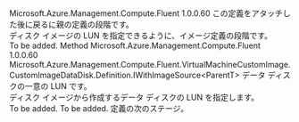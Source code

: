 <Type Name="IWithDiskLun&lt;ParentT&gt;" FullName="Microsoft.Azure.Management.Compute.Fluent.VirtualMachineCustomImage.CustomImageDataDisk.Definition.IWithDiskLun&lt;ParentT&gt;">
  <TypeSignature Language="C#" Value="public interface IWithDiskLun&lt;ParentT&gt;" />
  <TypeSignature Language="ILAsm" Value=".class public interface auto ansi abstract IWithDiskLun`1&lt;ParentT&gt;" />
  <TypeSignature Language="DocId" Value="T:Microsoft.Azure.Management.Compute.Fluent.VirtualMachineCustomImage.CustomImageDataDisk.Definition.IWithDiskLun`1" />
  <TypeSignature Language="VB.NET" Value="Public Interface IWithDiskLun(Of ParentT)" />
  <TypeSignature Language="F#" Value="type IWithDiskLun&lt;'ParentT&gt; = interface" />
  <AssemblyInfo>
    <AssemblyName>Microsoft.Azure.Management.Compute.Fluent</AssemblyName>
    <AssemblyVersion>1.0.0.60</AssemblyVersion>
  </AssemblyInfo>
  <TypeParameters>
    <TypeParameter Name="ParentT" />
  </TypeParameters>
  <Interfaces />
  <Docs>
    <typeparam name="ParentT">この定義をアタッチした後に戻るに親の定義の段階です。</typeparam>
    <summary>
            ディスク イメージの LUN を指定できるように、イメージ定義の段階です。
            </summary>
    <remarks>To be added.</remarks>
  </Docs>
  <Members>
    <Member MemberName="WithLun">
      <MemberSignature Language="C#" Value="public Microsoft.Azure.Management.Compute.Fluent.VirtualMachineCustomImage.CustomImageDataDisk.Definition.IWithImageSource&lt;ParentT&gt; WithLun (int lun);" />
      <MemberSignature Language="ILAsm" Value=".method public hidebysig newslot virtual instance class Microsoft.Azure.Management.Compute.Fluent.VirtualMachineCustomImage.CustomImageDataDisk.Definition.IWithImageSource`1&lt;!ParentT&gt; WithLun(int32 lun) cil managed" />
      <MemberSignature Language="DocId" Value="M:Microsoft.Azure.Management.Compute.Fluent.VirtualMachineCustomImage.CustomImageDataDisk.Definition.IWithDiskLun`1.WithLun(System.Int32)" />
      <MemberSignature Language="VB.NET" Value="Public Function WithLun (lun As Integer) As IWithImageSource(Of ParentT)" />
      <MemberSignature Language="F#" Value="abstract member WithLun : int -&gt; Microsoft.Azure.Management.Compute.Fluent.VirtualMachineCustomImage.CustomImageDataDisk.Definition.IWithImageSource&lt;'ParentT&gt;" Usage="iWithDiskLun.WithLun lun" />
      <MemberType>Method</MemberType>
      <AssemblyInfo>
        <AssemblyName>Microsoft.Azure.Management.Compute.Fluent</AssemblyName>
        <AssemblyVersion>1.0.0.60</AssemblyVersion>
      </AssemblyInfo>
      <ReturnValue>
        <ReturnType>Microsoft.Azure.Management.Compute.Fluent.VirtualMachineCustomImage.CustomImageDataDisk.Definition.IWithImageSource&lt;ParentT&gt;</ReturnType>
      </ReturnValue>
      <Parameters>
        <Parameter Name="lun" Type="System.Int32" />
      </Parameters>
      <Docs>
        <param name="lun">データ ディスクの一意の LUN です。</param>
        <summary>
            ディスク イメージから作成するデータ ディスクの LUN を指定します。
            </summary>
        <returns>To be added.</returns>
        <remarks>To be added.</remarks>
        <return>定義の次のステージ。</return>
      </Docs>
    </Member>
  </Members>
</Type>